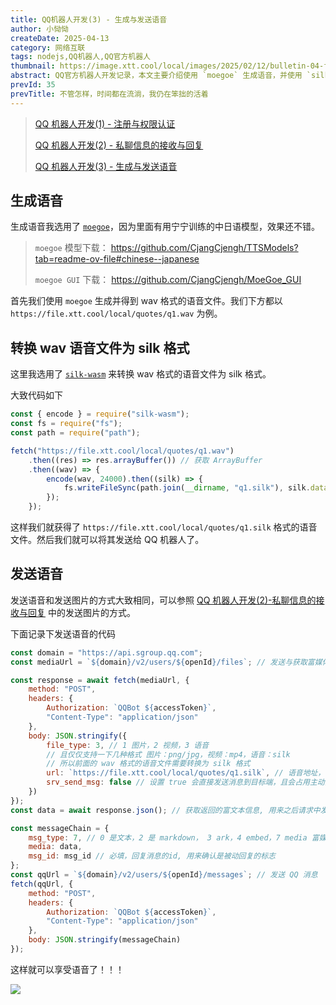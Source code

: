```yaml
---
title: QQ机器人开发(3) - 生成与发送语音
author: 小恸恸
createDate: 2025-04-13
category: 网络互联
tags: nodejs,QQ机器人,QQ官方机器人
thumbnail: https://image.xtt.cool/local/images/2025/02/12/bulletin-04-full.md.png
abstract: QQ官方机器人开发记录，本文主要介绍使用 `moegoe` 生成语音，并使用 `silk-wasm` 转换为 `silk` 格式的语音文件，并发送给 QQ 机器人
prevId: 35
prevTitle: 不管怎样，时间都在流淌，我仍在笨拙的活着
---
```


> [QQ 机器人开发(1) - 注册与权限认证](https://xtt.moe/article/28)
>
> [QQ 机器人开发(2) - 私聊信息的接收与回复](https://xtt.moe/article/31)
>
> [QQ 机器人开发(3) - 生成与发送语音](https://xtt.moe/article/36)

## 生成语音

生成语音我选用了 [`moegoe`](https://github.com/CjangCjengh/MoeGoe)，因为里面有用宁宁训练的中日语模型，效果还不错。

> `moegoe` 模型下载： https://github.com/CjangCjengh/TTSModels?tab=readme-ov-file#chinese--japanese
>
> `moegoe GUI` 下载： https://github.com/CjangCjengh/MoeGoe_GUI

首先我们使用 `moegoe` 生成并得到 wav 格式的语音文件。我们下方都以 `https://file.xtt.cool/local/quotes/q1.wav` 为例。

## 转换 wav 语音文件为 silk 格式

这里我选用了 [`silk-wasm`](https://github.com/idranme/silk-wasm) 来转换 wav 格式的语音文件为 silk 格式。

大致代码如下

```js
const { encode } = require("silk-wasm");
const fs = require("fs");
const path = require("path");

fetch("https://file.xtt.cool/local/quotes/q1.wav")
	.then((res) => res.arrayBuffer()) // 获取 ArrayBuffer
	.then((wav) => {
		encode(wav, 24000).then((silk) => {
			fs.writeFileSync(path.join(__dirname, "q1.silk"), silk.data); // 生成 silk 文件
		});
	});
```

这样我们就获得了 `https://file.xtt.cool/local/quotes/q1.silk` 格式的语音文件。然后我们就可以将其发送给 QQ 机器人了。

## 发送语音

发送语音和发送图片的方式大致相同，可以参照 [QQ 机器人开发(2)-私聊信息的接收与回复](https://xtt.moe/article/31) 中的发送图片的方式。

下面记录下发送语音的代码

```js
const domain = "https://api.sgroup.qq.com";
const mediaUrl = `${domain}/v2/users/${openId}/files`; // 发送与获取富媒体的信息

const response = await fetch(mediaUrl, {
	method: "POST",
	headers: {
		Authorization: `QQBot ${accessToken}`,
		"Content-Type": "application/json"
	},
	body: JSON.stringify({
		file_type: 3, // 1 图片，2 视频，3 语音
		// 且仅仅支持一下几种格式 图片：png/jpg，视频：mp4，语音：silk
		// 所以前面的 wav 格式的语音文件需要转换为 silk 格式
		url: `https://file.xtt.cool/local/quotes/q1.silk`, // 语音地址，必需是公网地址
		srv_send_msg: false // 设置 true 会直接发送消息到目标端，且会占用主动消息频次，所以必需设置为 false
	})
});
const data = await response.json(); // 获取返回的富文本信息, 用来之后请求中发送语音

const messageChain = {
	msg_type: 7, // 0 是文本，2 是 markdown， 3 ark，4 embed，7 media 富媒体
	media: data,
	msg_id: msg_id // 必填，回复消息的id, 用来确认是被动回复的标志
};
const qqUrl = `${domain}/v2/users/${openId}/messages`; // 发送 QQ 消息
fetch(qqUrl, {
	method: "POST",
	headers: {
		Authorization: `QQBot ${accessToken}`,
		"Content-Type": "application/json"
	},
	body: JSON.stringify(messageChain)
});
```

这样就可以享受语音了！！！

![](https://image.xtt.cool/local/images/2025/04/13/image.png)
